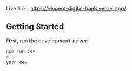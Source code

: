 Live link : https://vincent-digital-bank.vercel.app/



## Getting Started

First, run the development server:

```bash
npm run dev
# or
yarn dev
```


